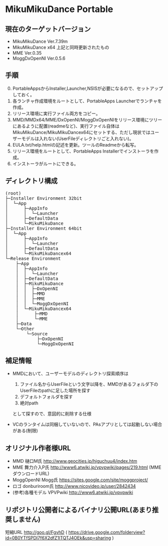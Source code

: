 MikuMikuDance Portable
======================

現在のターゲットバージョン
--------------------------
* MikuMikuDance Ver.7.39m
* MikuMikuDance x64 上記と同時更新されたもの
* MME Ver.0.35
* MoggDxOpenNI Ver.0.5.6

手順
----
0. PortableAppsからInstaller,Launcher,NSISが必要になるので、セットアップしておく。
1. 各ランチャ作成環境をルートとして、PortableApps Launcherでランチャを作成。
2. リリース環境に実行ファイル両方をコピー。
3. MMD/MMDx64/MME/DxOpenNI/MoggDxOpenNIをリリース環境にツリーにあるように配置(readmeなど)、実行ファイル自体はMikuMikuDance/MikuMikuDancex64にセットする、ただし現状ではユーザーモデルは入れない(UserFileディレクトリごと入れない)。
4. EULA.txt/help.htmlの記述を更新。ツールのReadmeから転写。
5. リリース環境をルートとして、PortableApps Installerでインストーラを作成。
6. インストーラがルートにできる。

ディレクトリ構成
----------------

<pre>
(root)
├─Installer Environment 32bit
│  └─App
│      ├─AppInfo
│      │  └─Launcher
│      ├─DefaultData
│      └─MikuMikuDance
├─Installer Environment 64bit
│  └─App
│      ├─AppInfo
│      │  └─Launcher
│      ├─DefaultData
│      └─MikuMikuDancex64
└─Release Environment
    ├─App
    │  ├─AppInfo
    │  │  └─Launcher
    │  ├─DefaultData
    │  ├─MikuMikuDance
    │  │  ├─DxOpenNI
    │  │  ├─MMD
    │  │  ├─MME
    │  │  └─MoggDxOpenNI
    │  └─MikuMikuDancex64
    │      ├─MMD
    │      └─MME
    ├─Data
    └─Other
        └─Source
            ├─DxOpenNI
            └─MoggDxOpenNI
</pre>

補足情報
--------
* MMDにおいて、ユーザーモデルのディレクトリ探索順序は
  1. ファイル名からUserFileという文字以降を、MMDがあるフォルダ下のUserFileのpathに足した場所を探す 
  2. デフォルトフォルダを探す 
  3. 絶対path
  
  として探すので、意図的に削除する仕様
* VCのランタイムは同梱していないので、PAsアプリとしては起動しない場合がある(制限)


オリジナル作者様URL
-------------------
* MMD 樋口M氏 http://www.geocities.jp/higuchuu4/index.htm
* MME 舞力介入P氏 http://www6.atwiki.jp/vpvpwiki/pages/219.html (MMEダウンロードURL)
* MoggOpenNI Mogg氏 https://sites.google.com/site/moggproject/
* ロゴ donburiroom氏 http://www.nicovideo.jp/user/2842434
* (参考)各種モデル VPVPwiki http://www6.atwiki.jp/vpvpwiki

リポジトリ公開者によるバイナリ公開URL(あまり推奨しません)
---------------------------------------------------------
短縮URL http://goo.gl/FgvhD ( https://drive.google.com/folderview?id=0B0YTfSPDI7f6X2dfZ1lTQTJ4OEk&usp=sharing )


